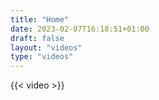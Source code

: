 ```yaml
---
title: "Home"
date: 2023-02-07T16:18:51+01:00
draft: false
layout: "videos"
type: "videos"
---
```


{{< video >}}